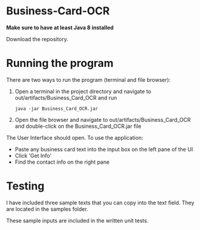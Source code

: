 # Business-Card-OCR
**Make sure to have at least Java 8 installed**

Download the repository.

# Running the program
There are two ways to run the program (terminal and file browser):

1) Open a terminal in the project directory and navigate to out/artifacts/Business_Card_OCR and run
   ```
   java -jar Business_Card_OCR.jar
   ```
2) Open the file browser and navigate to out/artifacts/Business_Card_OCR and double-click on the Business_Card_OCR.jar file

The User Interface should open. To use the application:

- Paste any business card text into the input box on the left pane of the UI
- Click 'Get Info'
- Find the contact info on the right pane

# Testing

I have included three sample texts that you can copy into the text field. They are located in the samples folder.

These sample inputs are included in the written unit tests.

